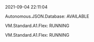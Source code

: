 2021-09-04 22:11:04

Autonomous.JSON.Database: AVAILABLE

VM.Standard.A1.Flex: RUNNING

VM.Standard.A1.Flex: RUNNING